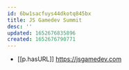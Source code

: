 ```yaml
---
id: 6bw1sacfuys44dkotq845bx
title: JS Gamedev Summit
desc: ''
updated: 1652676835896
created: 1652676790771
---
```


- [[p.hasURL]]  https://jsgamedev.com
